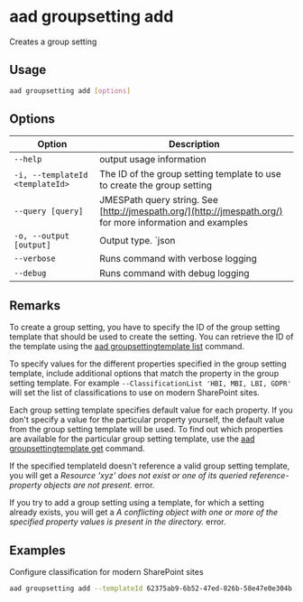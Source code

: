 # aad groupsetting add

Creates a group setting

## Usage

```sh
aad groupsetting add [options]
```

## Options

Option|Description
------|-----------
`--help`|output usage information
`-i, --templateId <templateId>`|The ID of the group setting template to use to create the group setting
`--query [query]`|JMESPath query string. See [http://jmespath.org/](http://jmespath.org/) for more information and examples
`-o, --output [output]`|Output type. `json|text`. Default `text`
`--verbose`|Runs command with verbose logging
`--debug`|Runs command with debug logging

## Remarks

To create a group setting, you have to specify the ID of the group setting template that should be used to create the setting. You can retrieve the ID of the template using the [aad groupsettingtemplate list](../groupsettingtemplate/groupsettingtemplate-list.md) command.

To specify values for the different properties specified in the group setting template, include additional options that match the property in the group setting template. For example `--ClassificationList 'HBI, MBI, LBI, GDPR'` will set the list of classifications to use on modern SharePoint sites.

Each group setting template specifies default value for each property. If you don't specify a value for the particular property yourself, the default value from the group setting template will be used. To find out which properties are available for the particular group setting template, use the [aad groupsettingtemplate get](../groupsettingtemplate/groupsettingtemplate-get.md) command.

If the specified templateId doesn't reference a valid group setting template, you will get a _Resource 'xyz' does not exist or one of its queried reference-property objects are not present._ error.

If you try to add a group setting using a template, for which a setting already exists, you will get a _A conflicting object with one or more of the specified property values is present in the directory._ error.

## Examples

Configure classification for modern SharePoint sites

```sh
aad groupsetting add --templateId 62375ab9-6b52-47ed-826b-58e47e0e304b --UsageGuidelinesUrl https://contoso.sharepoint.com/sites/compliance --ClassificationList 'HBI, MBI, LBI, GDPR' --DefaultClassification MBI
```